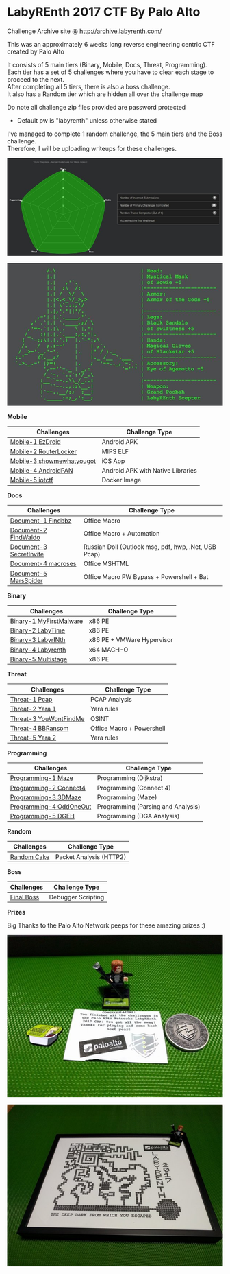 # LabyREnth 2017 CTF By Palo Alto

Challenge Archive site @ http://archive.labyrenth.com/

This was an approximately 6 weeks long reverse engineering centric CTF created by Palo Alto

It consists of 5 main tiers (Binary, Mobile, Docs, Threat, Programming).  
Each tier has a set of 5 challenges where you have to clear each stage to proceed to the next.  
After completing all 5 tiers, there is also a boss challenge.  
It also has a Random tier which are hidden all over the challenge map

Do note all challenge zip files provided are password protected
- Default pw is "labyrenth" unless otherwise stated

I've managed to complete 1 random challenge, the 5 main tiers and the Boss challenge.  
Therefore, I will be uploading writeups for these challenges.

![status2](status2.jpg)

![status1](status1.jpg)

**Mobile**

|Challenges|Challenge Type|
|-------------------------------------------------------|-----------|
|[Mobile-1 EzDroid](chal/mob1_ezdroid)					|Android APK|
|[Mobile-2 RouterLocker](chal/mob2_routerlocker)		|MIPS ELF|
|[Mobile-3 showmewhatyougot](chal/mob3_showmewhatyougot)|iOS App|
|[Mobile-4 AndroidPAN](chal/mob4_androidpan)			|Android APK with Native Libraries|
|[Mobile-5 iotctf](chal/mob5_iotctf)					|Docker Image|

**Docs**

|Challenges|Challenge Type|
|---------------------------------------------------|-----------|
|[Document-1 Findbbz](chal/doc1_findbbz)			|Office Macro|
|[Document-2 FindWaldo](chal/doc2_findwaldo)		|Office Macro + Automation|
|[Document-3 SecretInvite](chal/doc3_secretinvite)	|Russian Doll (Outlook msg, pdf, hwp, .Net, USB Pcap)|
|[Document-4 macroses](chal/doc4_macroses)			|Office MSHTML|
|[Document-5 MarsSpider](chal/doc5_marsspider)		|Office Macro PW Bypass + Powershell + Bat|

**Binary**

|Challenges|Challenge Type|
|---------------------------------------------------|-----------|
|[Binary-1 MyFirstMalware](chal/bin1_myfirstmalware)|x86 PE|
|[Binary-2 LabyTime](chal/bin2_labytime)			|x86 PE|
|[Binary-3 LabyrINth](chal/bin3_labyrinth)			|x86 PE + VMWare Hypervisor|
|[Binary-4 Labyrenth](chal/bin4_labyrenth)			|x64 MACH-O|
|[Binary-5 Multistage](chal/bin5_multistage)		|x86 PE|

**Threat**

|Challenges|Challenge Type|
|---------------------------------------------------|-----------|
|[Threat-1 Pcap](chal/tht1_pcap)|PCAP Analysis|
|[Threat-2 Yara 1](chal/tht2_yara1)|Yara rules|
|[Threat-3 YouWontFindMe](chal/tht3_youwontfindme)|OSINT|
|[Threat-4 BBRansom](chal/tht4_bbransom)|Office Macro + Powershell|
|[Threat-5 Yara 2](chal/tht5_yara2)|Yara rules|

**Programming**

|Challenges|Challenge Type|
|---------------------------------------------------|-----------|
|[Programming-1 Maze](chal/prog1_maze)|Programming (Dijkstra)|
|[Programming-2 Connect4](chal/prog2_connect4)|Programming (Connect 4)|
|[Programming-3 3DMaze](chal/prog3_3dmaze)|Programming (Maze)|
|[Programming-4 OddOneOut](chal/prog4_oddoneout)|Programming (Parsing and Analysis)|
|[Programming-5 DGEH](chal/prog5_dgeh)|Programming (DGA Analysis)|

**Random**

|Challenges|Challenge Type|
|---------------------------------------------------|-----------|
|[Random Cake](chal/rand_cake)|Packet Analysis (HTTP2)|

**Boss**

|Challenges|Challenge Type|
|---------------------------------------------------|-----------|
|[Final Boss](chal/zboss)|Debugger Scripting|

**Prizes**

Big Thanks to the Palo Alto Network peeps for these amazing prizes :)

![prize1](prize1.jpg)

![prize2](prize2.jpg)